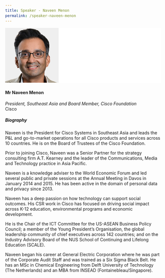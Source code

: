 ```yaml
---
title: Speaker - Naveen Menon
permalink: /speaker-naveen-menon
---
```

![Naveen Menon](/images/speakers/Naveen-Menon.jpg)

#### **Mr Naveen Menon**

*President, Southeast Asia and Board Member, Cisco Foundation*  
Cisco

##### **Biography**

Naveen is the President for Cisco Systems in Southeast Asia and leads the P&L and go-to-market operations for all Cisco products and services across 10 countries. He is on the Board of Trustees of the Cisco Foundation. 

Prior to joining Cisco, Naveen was a Senior Partner for the strategy consulting firm A.T. Kearney and the leader of the Communications, Media and Technology practice in Asia Pacific.

Naveen is a knowledge adviser to the World Economic Forum and led several public and private sessions at the Annual Meeting in Davos in January 2014 and 2015. He has been active in the domain of personal data and privacy since 2013.

Naveen has a deep passion on how technology can support social outcomes. His CSR work in Cisco has focused on driving social impact across K-12 education, environmental programs and economic development.

He is the Chair of the ICT Committee for the US-ASEAN Business Policy Council; a member of the Young President’s Organisation, the global leadership community of chief executives across 142 countries; and on the Industry Advisory Board of the NUS School of Continuing and Lifelong Education (SCALE).

Naveen began his career at General Electric Corporation where he was part of the Corporate Audit Staff and was trained as a Six Sigma Black Belt. He has an MSc in Chemical Engineering from Delft University of Technology (The Netherlands) and an MBA from INSEAD (Fontainebleau/Singapore).